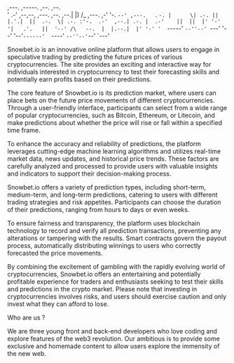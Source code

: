 ,---.                            ,-----.           ,--.    ,--.        
'   .-' ,--,--,  ,---. ,--.   ,--.|  |) /_  ,---. ,-'  '-.  `--' ,---.  
`.  `-. |      \| .-. ||  |.'.|  ||  .-.  \| .-. :'-.  .-'  ,--.| .-. | 
.-'    ||  ||  |' '-' '|   .'.   ||  '--' /\   --.  |  |.--.|  |' '-' ' 
`-----' `--''--' `---' '--'   '--'`------'  `----'  `--''--'`--' `---' 

Snowbet.io is an innovative online platform that allows users to engage in speculative trading by predicting the future prices of various cryptocurrencies. The site provides an exciting and interactive way for individuals interested in cryptocurrency to test their forecasting skills and potentially earn profits based on their predictions.

The core feature of Snowbet.io is its prediction market, where users can place bets on the future price movements of different cryptocurrencies. Through a user-friendly interface, participants can select from a wide range of popular cryptocurrencies, such as Bitcoin, Ethereum, or Litecoin, and make predictions about whether the price will rise or fall within a specified time frame.

To enhance the accuracy and reliability of predictions, the platform leverages cutting-edge machine learning algorithms and utilizes real-time market data, news updates, and historical price trends. These factors are carefully analyzed and processed to provide users with valuable insights and indicators to support their decision-making process.

Snowbet.io offers a variety of prediction types, including short-term, medium-term, and long-term predictions, catering to users with different trading strategies and risk appetites. Participants can choose the duration of their predictions, ranging from hours to days or even weeks.

To ensure fairness and transparency, the platform uses blockchain technology to record and verify all prediction transactions, preventing any alterations or tampering with the results. Smart contracts govern the payout process, automatically distributing winnings to users who correctly forecasted the price movements.

By combining the excitement of gambling with the rapidly evolving world of cryptocurrencies, Snowbet.io offers an entertaining and potentially profitable experience for traders and enthusiasts seeking to test their skills and predictions in the crypto market. Please note that investing in cryptocurrencies involves risks, and users should exercise caution and only invest what they can afford to lose.

Who are us ? 

We are three young front and back-end developers who love coding and explore features of the web3 revolution. Our ambitious is to provide some exclusive and homemade content to allow users explore the immensity of the new web.
